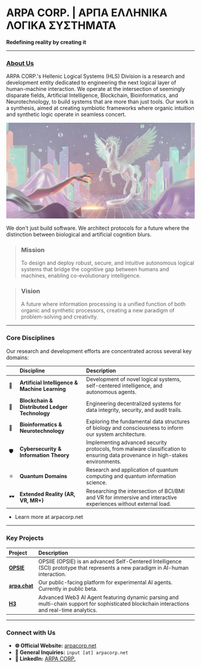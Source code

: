 # ARPA CORP. | ΑΡΠΑ ΕΛΛΗΝΙΚΑ ΛΟΓΙΚΑ ΣΥΣΤΗΜΑΤΑ

**Redefining reality by creating it**

---

### [<ins>About Us</ins>](https://arpacorp.net)

ARPA CORP.'s Hellenic Logical Systems (HLS) Division is a research and development entity dedicated to engineering the next logical layer of human-machine interaction. We operate at the intersection of seemingly disparate fields, Artificial Intelligence, Blockchain, Bioinformatics, and Neurotechnology, to build systems that are more than just tools. Our work is a synthesis, aimed at creating symbiotic frameworks where organic intuition and synthetic logic operate in seamless concert.

![Redefining reality by creating it](https://raw.githubusercontent.com/ARPAHLS/.github/main/83462eee-c45f-4e85-bb85-63f067e2b501_thumbnail.png)

We don't just build software. We architect protocols for a future where the distinction between biological and artificial cognition blurs.

> ### **Mission**
> To design and deploy robust, secure, and intuitive autonomous logical systems that bridge the cognitive gap between humans and machines, enabling co-evolutionary intelligence.

> ### **Vision**
> A future where information processing is a unified function of both organic and synthetic processors, creating a new paradigm of problem-solving and creativity.

---

### Core Disciplines

Our research and development efforts are concentrated across several key domains:

|  | Discipline | Description |
| :--- | :--- | :--- |
| 🧠 | **Artificial Intelligence & Machine Learning** | Development of novel logical systems, self-centered intelligence, and autonomous agents. |
| 🔗 | **Blockchain & Distributed Ledger Technology** | Engineering decentralized systems for data integrity, security, and audit trails. |
| 🧬 | **Bioinformatics & Neurotechnology** | Exploring the fundamental data structures of biology and consciousness to inform our system architecture. |
| 🛡️ | **Cybersecurity & Information Theory** | Implementing advanced security protocols, from malware classification to ensuring data provenance in high-stakes environments. |
| ⚛️ | **Quantum Domains** | Research and application of quantum computing and quantum information science. |
| 🕶️ | **Extended Reality (AR, VR, MR+)** | Researching the intersection of BCI/BMI and VR for immersive and interactive experiences without external load. |

* Learn more at arpacorp.net

---

### Key Projects

| Project | Description |
| :--- | :--- |
| **[OPSIE](https://github.com/arpahls/opsie/)** | OPSIIE (OPSIE) is an advanced Self-Centered Intelligence (SCI) prototype that represents a new paradigm in AI-human interaction. |
| **[arpa.chat](https://arpa.chat)** | Our public-facing platform for experimental AI agents. Currently in public beta. |
| **[H3](https://github.com/arpahls/h3/)** | Advanced Web3 AI Agent featuring dynamic parsing and multi-chain support for sophisticated blockchain interactions and real-time analytics. |

---

### Connect with Us

* **🌐 Official Website:** [arpacorp.net](https://arpacorp.net)
* **📧 General Inquiries:** `input [at] arpacorp.net`
* **💼 LinkedIn:** [ARPA CORP.](https://www.linkedin.com/company/arpa-corporation)
